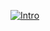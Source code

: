 [![Intro](https://github.com/buildstuffdemo/welcome/actions/workflows/intro.yml/badge.svg?event=issues)](https://github.com/buildstuffdemo/welcome/actions/workflows/intro.yml)
